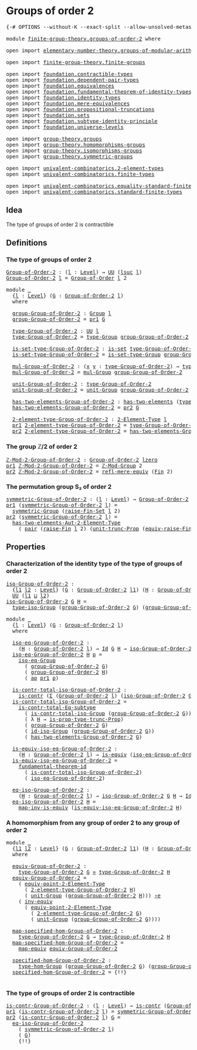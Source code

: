 # Groups of order 2

<pre class="Agda"><a id="30" class="Symbol">{-#</a> <a id="34" class="Keyword">OPTIONS</a> <a id="42" class="Pragma">--without-K</a> <a id="54" class="Pragma">--exact-split</a> <a id="68" class="Pragma">--allow-unsolved-metas</a> <a id="91" class="Symbol">#-}</a>

<a id="96" class="Keyword">module</a> <a id="103" href="finite-group-theory.groups-of-order-2.html" class="Module">finite-group-theory.groups-of-order-2</a> <a id="141" class="Keyword">where</a>

<a id="148" class="Keyword">open</a> <a id="153" class="Keyword">import</a> <a id="160" href="elementary-number-theory.groups-of-modular-arithmetic.html" class="Module">elementary-number-theory.groups-of-modular-arithmetic</a>

<a id="215" class="Keyword">open</a> <a id="220" class="Keyword">import</a> <a id="227" href="finite-group-theory.finite-groups.html" class="Module">finite-group-theory.finite-groups</a>

<a id="262" class="Keyword">open</a> <a id="267" class="Keyword">import</a> <a id="274" href="foundation.contractible-types.html" class="Module">foundation.contractible-types</a>
<a id="304" class="Keyword">open</a> <a id="309" class="Keyword">import</a> <a id="316" href="foundation.dependent-pair-types.html" class="Module">foundation.dependent-pair-types</a>
<a id="348" class="Keyword">open</a> <a id="353" class="Keyword">import</a> <a id="360" href="foundation.equivalences.html" class="Module">foundation.equivalences</a>
<a id="384" class="Keyword">open</a> <a id="389" class="Keyword">import</a> <a id="396" href="foundation.fundamental-theorem-of-identity-types.html" class="Module">foundation.fundamental-theorem-of-identity-types</a>
<a id="445" class="Keyword">open</a> <a id="450" class="Keyword">import</a> <a id="457" href="foundation.identity-types.html" class="Module">foundation.identity-types</a>
<a id="483" class="Keyword">open</a> <a id="488" class="Keyword">import</a> <a id="495" href="foundation.mere-equivalences.html" class="Module">foundation.mere-equivalences</a>
<a id="524" class="Keyword">open</a> <a id="529" class="Keyword">import</a> <a id="536" href="foundation.propositional-truncations.html" class="Module">foundation.propositional-truncations</a>
<a id="573" class="Keyword">open</a> <a id="578" class="Keyword">import</a> <a id="585" href="foundation.sets.html" class="Module">foundation.sets</a>
<a id="601" class="Keyword">open</a> <a id="606" class="Keyword">import</a> <a id="613" href="foundation.subtype-identity-principle.html" class="Module">foundation.subtype-identity-principle</a>
<a id="651" class="Keyword">open</a> <a id="656" class="Keyword">import</a> <a id="663" href="foundation.universe-levels.html" class="Module">foundation.universe-levels</a>

<a id="691" class="Keyword">open</a> <a id="696" class="Keyword">import</a> <a id="703" href="group-theory.groups.html" class="Module">group-theory.groups</a>
<a id="723" class="Keyword">open</a> <a id="728" class="Keyword">import</a> <a id="735" href="group-theory.homomorphisms-groups.html" class="Module">group-theory.homomorphisms-groups</a>
<a id="769" class="Keyword">open</a> <a id="774" class="Keyword">import</a> <a id="781" href="group-theory.isomorphisms-groups.html" class="Module">group-theory.isomorphisms-groups</a>
<a id="814" class="Keyword">open</a> <a id="819" class="Keyword">import</a> <a id="826" href="group-theory.symmetric-groups.html" class="Module">group-theory.symmetric-groups</a>

<a id="857" class="Keyword">open</a> <a id="862" class="Keyword">import</a> <a id="869" href="univalent-combinatorics.2-element-types.html" class="Module">univalent-combinatorics.2-element-types</a>
<a id="909" class="Keyword">open</a> <a id="914" class="Keyword">import</a> <a id="921" href="univalent-combinatorics.finite-types.html" class="Module">univalent-combinatorics.finite-types</a>

<a id="959" class="Keyword">open</a> <a id="964" class="Keyword">import</a> <a id="971" href="univalent-combinatorics.equality-standard-finite-types.html" class="Module">univalent-combinatorics.equality-standard-finite-types</a>
<a id="1026" class="Keyword">open</a> <a id="1031" class="Keyword">import</a> <a id="1038" href="univalent-combinatorics.standard-finite-types.html" class="Module">univalent-combinatorics.standard-finite-types</a>
</pre>
## Idea

The type of groups of order 2 is contractible

## Definitions

### The type of groups of order 2

<pre class="Agda"><a id="Group-of-Order-2"></a><a id="1204" href="finite-group-theory.groups-of-order-2.html#1204" class="Function">Group-of-Order-2</a> <a id="1221" class="Symbol">:</a> <a id="1223" class="Symbol">(</a><a id="1224" href="finite-group-theory.groups-of-order-2.html#1224" class="Bound">l</a> <a id="1226" class="Symbol">:</a> <a id="1228" href="Agda.Primitive.html#597" class="Postulate">Level</a><a id="1233" class="Symbol">)</a> <a id="1235" class="Symbol">→</a> <a id="1237" href="foundation-core.universe-levels.html#235" class="Primitive">UU</a> <a id="1240" class="Symbol">(</a><a id="1241" href="Agda.Primitive.html#780" class="Primitive">lsuc</a> <a id="1246" href="finite-group-theory.groups-of-order-2.html#1224" class="Bound">l</a><a id="1247" class="Symbol">)</a>
<a id="1249" href="finite-group-theory.groups-of-order-2.html#1204" class="Function">Group-of-Order-2</a> <a id="1266" href="finite-group-theory.groups-of-order-2.html#1266" class="Bound">l</a> <a id="1268" class="Symbol">=</a> <a id="1270" href="finite-group-theory.finite-groups.html#2182" class="Function">Group-of-Order</a> <a id="1285" href="finite-group-theory.groups-of-order-2.html#1266" class="Bound">l</a> <a id="1287" class="Number">2</a>

<a id="1290" class="Keyword">module</a> <a id="1297" href="finite-group-theory.groups-of-order-2.html#1297" class="Module">_</a>
  <a id="1301" class="Symbol">{</a><a id="1302" href="finite-group-theory.groups-of-order-2.html#1302" class="Bound">l</a> <a id="1304" class="Symbol">:</a> <a id="1306" href="Agda.Primitive.html#597" class="Postulate">Level</a><a id="1311" class="Symbol">}</a> <a id="1313" class="Symbol">(</a><a id="1314" href="finite-group-theory.groups-of-order-2.html#1314" class="Bound">G</a> <a id="1316" class="Symbol">:</a> <a id="1318" href="finite-group-theory.groups-of-order-2.html#1204" class="Function">Group-of-Order-2</a> <a id="1335" href="finite-group-theory.groups-of-order-2.html#1302" class="Bound">l</a><a id="1336" class="Symbol">)</a>
  <a id="1340" class="Keyword">where</a>

  <a id="1349" href="finite-group-theory.groups-of-order-2.html#1349" class="Function">group-Group-of-Order-2</a> <a id="1372" class="Symbol">:</a> <a id="1374" href="group-theory.groups.html#2650" class="Function">Group</a> <a id="1380" href="finite-group-theory.groups-of-order-2.html#1302" class="Bound">l</a>
  <a id="1384" href="finite-group-theory.groups-of-order-2.html#1349" class="Function">group-Group-of-Order-2</a> <a id="1407" class="Symbol">=</a> <a id="1409" href="foundation-core.dependent-pair-types.html#605" class="Field">pr1</a> <a id="1413" href="finite-group-theory.groups-of-order-2.html#1314" class="Bound">G</a>

  <a id="1418" href="finite-group-theory.groups-of-order-2.html#1418" class="Function">type-Group-of-Order-2</a> <a id="1440" class="Symbol">:</a> <a id="1442" href="foundation-core.universe-levels.html#235" class="Primitive">UU</a> <a id="1445" href="finite-group-theory.groups-of-order-2.html#1302" class="Bound">l</a>
  <a id="1449" href="finite-group-theory.groups-of-order-2.html#1418" class="Function">type-Group-of-Order-2</a> <a id="1471" class="Symbol">=</a> <a id="1473" href="group-theory.groups.html#2893" class="Function">type-Group</a> <a id="1484" href="finite-group-theory.groups-of-order-2.html#1349" class="Function">group-Group-of-Order-2</a>

  <a id="1510" href="finite-group-theory.groups-of-order-2.html#1510" class="Function">is-set-type-Group-of-Order-2</a> <a id="1539" class="Symbol">:</a> <a id="1541" href="foundation-core.sets.html#1113" class="Function">is-set</a> <a id="1548" href="finite-group-theory.groups-of-order-2.html#1418" class="Function">type-Group-of-Order-2</a>
  <a id="1572" href="finite-group-theory.groups-of-order-2.html#1510" class="Function">is-set-type-Group-of-Order-2</a> <a id="1601" class="Symbol">=</a> <a id="1603" href="group-theory.groups.html#2945" class="Function">is-set-type-Group</a> <a id="1621" href="finite-group-theory.groups-of-order-2.html#1349" class="Function">group-Group-of-Order-2</a>

  <a id="1647" href="finite-group-theory.groups-of-order-2.html#1647" class="Function">mul-Group-of-Order-2</a> <a id="1668" class="Symbol">:</a> <a id="1670" class="Symbol">(</a><a id="1671" href="finite-group-theory.groups-of-order-2.html#1671" class="Bound">x</a> <a id="1673" href="finite-group-theory.groups-of-order-2.html#1673" class="Bound">y</a> <a id="1675" class="Symbol">:</a> <a id="1677" href="finite-group-theory.groups-of-order-2.html#1418" class="Function">type-Group-of-Order-2</a><a id="1698" class="Symbol">)</a> <a id="1700" class="Symbol">→</a> <a id="1702" href="finite-group-theory.groups-of-order-2.html#1418" class="Function">type-Group-of-Order-2</a>
  <a id="1726" href="finite-group-theory.groups-of-order-2.html#1647" class="Function">mul-Group-of-Order-2</a> <a id="1747" class="Symbol">=</a> <a id="1749" href="group-theory.groups.html#3138" class="Function">mul-Group</a> <a id="1759" href="finite-group-theory.groups-of-order-2.html#1349" class="Function">group-Group-of-Order-2</a>

  <a id="1785" href="finite-group-theory.groups-of-order-2.html#1785" class="Function">unit-Group-of-Order-2</a> <a id="1807" class="Symbol">:</a> <a id="1809" href="finite-group-theory.groups-of-order-2.html#1418" class="Function">type-Group-of-Order-2</a>
  <a id="1833" href="finite-group-theory.groups-of-order-2.html#1785" class="Function">unit-Group-of-Order-2</a> <a id="1855" class="Symbol">=</a> <a id="1857" href="group-theory.groups.html#3937" class="Function">unit-Group</a> <a id="1868" href="finite-group-theory.groups-of-order-2.html#1349" class="Function">group-Group-of-Order-2</a>

  <a id="1894" href="finite-group-theory.groups-of-order-2.html#1894" class="Function">has-two-elements-Group-of-Order-2</a> <a id="1928" class="Symbol">:</a> <a id="1930" href="univalent-combinatorics.2-element-types.html#4408" class="Function">has-two-elements</a> <a id="1947" class="Symbol">(</a><a id="1948" href="finite-group-theory.groups-of-order-2.html#1418" class="Function">type-Group-of-Order-2</a><a id="1969" class="Symbol">)</a>
  <a id="1973" href="finite-group-theory.groups-of-order-2.html#1894" class="Function">has-two-elements-Group-of-Order-2</a> <a id="2007" class="Symbol">=</a> <a id="2009" href="foundation-core.dependent-pair-types.html#617" class="Field">pr2</a> <a id="2013" href="finite-group-theory.groups-of-order-2.html#1314" class="Bound">G</a>

  <a id="2018" href="finite-group-theory.groups-of-order-2.html#2018" class="Function">2-element-type-Group-of-Order-2</a> <a id="2050" class="Symbol">:</a> <a id="2052" href="univalent-combinatorics.2-element-types.html#4743" class="Function">2-Element-Type</a> <a id="2067" href="finite-group-theory.groups-of-order-2.html#1302" class="Bound">l</a>
  <a id="2071" href="foundation-core.dependent-pair-types.html#605" class="Field">pr1</a> <a id="2075" href="finite-group-theory.groups-of-order-2.html#2018" class="Function">2-element-type-Group-of-Order-2</a> <a id="2107" class="Symbol">=</a> <a id="2109" href="finite-group-theory.groups-of-order-2.html#1418" class="Function">type-Group-of-Order-2</a>
  <a id="2133" href="foundation-core.dependent-pair-types.html#617" class="Field">pr2</a> <a id="2137" href="finite-group-theory.groups-of-order-2.html#2018" class="Function">2-element-type-Group-of-Order-2</a> <a id="2169" class="Symbol">=</a> <a id="2171" href="finite-group-theory.groups-of-order-2.html#1894" class="Function">has-two-elements-Group-of-Order-2</a>
</pre>
### The group ℤ/2 of order 2

<pre class="Agda"><a id="ℤ-Mod-2-Group-of-Order-2"></a><a id="2248" href="finite-group-theory.groups-of-order-2.html#2248" class="Function">ℤ-Mod-2-Group-of-Order-2</a> <a id="2273" class="Symbol">:</a> <a id="2275" href="finite-group-theory.groups-of-order-2.html#1204" class="Function">Group-of-Order-2</a> <a id="2292" href="Agda.Primitive.html#764" class="Primitive">lzero</a>
<a id="2298" href="foundation-core.dependent-pair-types.html#605" class="Field">pr1</a> <a id="2302" href="finite-group-theory.groups-of-order-2.html#2248" class="Function">ℤ-Mod-2-Group-of-Order-2</a> <a id="2327" class="Symbol">=</a> <a id="2329" href="elementary-number-theory.groups-of-modular-arithmetic.html#1082" class="Function">ℤ-Mod-Group</a> <a id="2341" class="Number">2</a>
<a id="2343" href="foundation-core.dependent-pair-types.html#617" class="Field">pr2</a> <a id="2347" href="finite-group-theory.groups-of-order-2.html#2248" class="Function">ℤ-Mod-2-Group-of-Order-2</a> <a id="2372" class="Symbol">=</a> <a id="2374" href="foundation.mere-equivalences.html#1771" class="Function">refl-mere-equiv</a> <a id="2390" class="Symbol">(</a><a id="2391" href="univalent-combinatorics.standard-finite-types.html#2392" class="Function">Fin</a> <a id="2395" class="Number">2</a><a id="2396" class="Symbol">)</a>
</pre>
### The permutation group S₂ of order 2

<pre class="Agda"><a id="symmetric-Group-of-Order-2"></a><a id="2452" href="finite-group-theory.groups-of-order-2.html#2452" class="Function">symmetric-Group-of-Order-2</a> <a id="2479" class="Symbol">:</a> <a id="2481" class="Symbol">(</a><a id="2482" href="finite-group-theory.groups-of-order-2.html#2482" class="Bound">l</a> <a id="2484" class="Symbol">:</a> <a id="2486" href="Agda.Primitive.html#597" class="Postulate">Level</a><a id="2491" class="Symbol">)</a> <a id="2493" class="Symbol">→</a> <a id="2495" href="finite-group-theory.groups-of-order-2.html#1204" class="Function">Group-of-Order-2</a> <a id="2512" href="finite-group-theory.groups-of-order-2.html#2482" class="Bound">l</a>
<a id="2514" href="foundation-core.dependent-pair-types.html#605" class="Field">pr1</a> <a id="2518" class="Symbol">(</a><a id="2519" href="finite-group-theory.groups-of-order-2.html#2452" class="Function">symmetric-Group-of-Order-2</a> <a id="2546" href="finite-group-theory.groups-of-order-2.html#2546" class="Bound">l</a><a id="2547" class="Symbol">)</a> <a id="2549" class="Symbol">=</a>
  <a id="2553" href="group-theory.symmetric-groups.html#3569" class="Function">symmetric-Group</a> <a id="2569" class="Symbol">(</a><a id="2570" href="univalent-combinatorics.standard-finite-types.html#3646" class="Function">raise-Fin-Set</a> <a id="2584" href="finite-group-theory.groups-of-order-2.html#2546" class="Bound">l</a> <a id="2586" class="Number">2</a><a id="2587" class="Symbol">)</a>
<a id="2589" href="foundation-core.dependent-pair-types.html#617" class="Field">pr2</a> <a id="2593" class="Symbol">(</a><a id="2594" href="finite-group-theory.groups-of-order-2.html#2452" class="Function">symmetric-Group-of-Order-2</a> <a id="2621" href="finite-group-theory.groups-of-order-2.html#2621" class="Bound">l</a><a id="2622" class="Symbol">)</a> <a id="2624" class="Symbol">=</a>
  <a id="2628" href="univalent-combinatorics.2-element-types.html#16662" class="Function">has-two-elements-Aut-2-Element-Type</a>
    <a id="2668" class="Symbol">(</a> <a id="2670" href="foundation-core.dependent-pair-types.html#588" class="InductiveConstructor">pair</a> <a id="2675" class="Symbol">(</a><a id="2676" href="univalent-combinatorics.standard-finite-types.html#3376" class="Function">raise-Fin</a> <a id="2686" href="finite-group-theory.groups-of-order-2.html#2621" class="Bound">l</a> <a id="2688" class="Number">2</a><a id="2689" class="Symbol">)</a> <a id="2691" class="Symbol">(</a><a id="2692" href="foundation.propositional-truncations.html#2293" class="Function">unit-trunc-Prop</a> <a id="2708" class="Symbol">(</a><a id="2709" href="univalent-combinatorics.standard-finite-types.html#3448" class="Function">equiv-raise-Fin</a> <a id="2725" href="finite-group-theory.groups-of-order-2.html#2621" class="Bound">l</a> <a id="2727" class="Number">2</a><a id="2728" class="Symbol">)))</a>
</pre>
## Properties

### Characterization of the identity type of the type of groups of order 2

<pre class="Agda"><a id="iso-Group-of-Order-2"></a><a id="2836" href="finite-group-theory.groups-of-order-2.html#2836" class="Function">iso-Group-of-Order-2</a> <a id="2857" class="Symbol">:</a>
  <a id="2861" class="Symbol">{</a><a id="2862" href="finite-group-theory.groups-of-order-2.html#2862" class="Bound">l1</a> <a id="2865" href="finite-group-theory.groups-of-order-2.html#2865" class="Bound">l2</a> <a id="2868" class="Symbol">:</a> <a id="2870" href="Agda.Primitive.html#597" class="Postulate">Level</a><a id="2875" class="Symbol">}</a> <a id="2877" class="Symbol">(</a><a id="2878" href="finite-group-theory.groups-of-order-2.html#2878" class="Bound">G</a> <a id="2880" class="Symbol">:</a> <a id="2882" href="finite-group-theory.groups-of-order-2.html#1204" class="Function">Group-of-Order-2</a> <a id="2899" href="finite-group-theory.groups-of-order-2.html#2862" class="Bound">l1</a><a id="2901" class="Symbol">)</a> <a id="2903" class="Symbol">(</a><a id="2904" href="finite-group-theory.groups-of-order-2.html#2904" class="Bound">H</a> <a id="2906" class="Symbol">:</a> <a id="2908" href="finite-group-theory.groups-of-order-2.html#1204" class="Function">Group-of-Order-2</a> <a id="2925" href="finite-group-theory.groups-of-order-2.html#2865" class="Bound">l2</a><a id="2927" class="Symbol">)</a> <a id="2929" class="Symbol">→</a>
  <a id="2933" href="foundation-core.universe-levels.html#235" class="Primitive">UU</a> <a id="2936" class="Symbol">(</a><a id="2937" href="finite-group-theory.groups-of-order-2.html#2862" class="Bound">l1</a> <a id="2940" href="Agda.Primitive.html#810" class="Primitive Operator">⊔</a> <a id="2942" href="finite-group-theory.groups-of-order-2.html#2865" class="Bound">l2</a><a id="2944" class="Symbol">)</a>
<a id="2946" href="finite-group-theory.groups-of-order-2.html#2836" class="Function">iso-Group-of-Order-2</a> <a id="2967" href="finite-group-theory.groups-of-order-2.html#2967" class="Bound">G</a> <a id="2969" href="finite-group-theory.groups-of-order-2.html#2969" class="Bound">H</a> <a id="2971" class="Symbol">=</a>
  <a id="2975" href="group-theory.isomorphisms-groups.html#1804" class="Function">type-iso-Group</a> <a id="2990" class="Symbol">(</a><a id="2991" href="finite-group-theory.groups-of-order-2.html#1349" class="Function">group-Group-of-Order-2</a> <a id="3014" href="finite-group-theory.groups-of-order-2.html#2967" class="Bound">G</a><a id="3015" class="Symbol">)</a> <a id="3017" class="Symbol">(</a><a id="3018" href="finite-group-theory.groups-of-order-2.html#1349" class="Function">group-Group-of-Order-2</a> <a id="3041" href="finite-group-theory.groups-of-order-2.html#2969" class="Bound">H</a><a id="3042" class="Symbol">)</a>

<a id="3045" class="Keyword">module</a> <a id="3052" href="finite-group-theory.groups-of-order-2.html#3052" class="Module">_</a>
  <a id="3056" class="Symbol">{</a><a id="3057" href="finite-group-theory.groups-of-order-2.html#3057" class="Bound">l</a> <a id="3059" class="Symbol">:</a> <a id="3061" href="Agda.Primitive.html#597" class="Postulate">Level</a><a id="3066" class="Symbol">}</a> <a id="3068" class="Symbol">(</a><a id="3069" href="finite-group-theory.groups-of-order-2.html#3069" class="Bound">G</a> <a id="3071" class="Symbol">:</a> <a id="3073" href="finite-group-theory.groups-of-order-2.html#1204" class="Function">Group-of-Order-2</a> <a id="3090" href="finite-group-theory.groups-of-order-2.html#3057" class="Bound">l</a><a id="3091" class="Symbol">)</a>
  <a id="3095" class="Keyword">where</a>
  
  <a id="3106" href="finite-group-theory.groups-of-order-2.html#3106" class="Function">iso-eq-Group-of-Order-2</a> <a id="3130" class="Symbol">:</a>
    <a id="3136" class="Symbol">(</a><a id="3137" href="finite-group-theory.groups-of-order-2.html#3137" class="Bound">H</a> <a id="3139" class="Symbol">:</a> <a id="3141" href="finite-group-theory.groups-of-order-2.html#1204" class="Function">Group-of-Order-2</a> <a id="3158" href="finite-group-theory.groups-of-order-2.html#3057" class="Bound">l</a><a id="3159" class="Symbol">)</a> <a id="3161" class="Symbol">→</a> <a id="3163" href="foundation-core.identity-types.html#1767" class="Datatype">Id</a> <a id="3166" href="finite-group-theory.groups-of-order-2.html#3069" class="Bound">G</a> <a id="3168" href="finite-group-theory.groups-of-order-2.html#3137" class="Bound">H</a> <a id="3170" class="Symbol">→</a> <a id="3172" href="finite-group-theory.groups-of-order-2.html#2836" class="Function">iso-Group-of-Order-2</a> <a id="3193" href="finite-group-theory.groups-of-order-2.html#3069" class="Bound">G</a> <a id="3195" href="finite-group-theory.groups-of-order-2.html#3137" class="Bound">H</a>
  <a id="3199" href="finite-group-theory.groups-of-order-2.html#3106" class="Function">iso-eq-Group-of-Order-2</a> <a id="3223" href="finite-group-theory.groups-of-order-2.html#3223" class="Bound">H</a> <a id="3225" href="finite-group-theory.groups-of-order-2.html#3225" class="Bound">p</a> <a id="3227" class="Symbol">=</a>
    <a id="3233" href="group-theory.isomorphisms-groups.html#3570" class="Function">iso-eq-Group</a>
      <a id="3252" class="Symbol">(</a> <a id="3254" href="finite-group-theory.groups-of-order-2.html#1349" class="Function">group-Group-of-Order-2</a> <a id="3277" href="finite-group-theory.groups-of-order-2.html#3069" class="Bound">G</a><a id="3278" class="Symbol">)</a>
      <a id="3286" class="Symbol">(</a> <a id="3288" href="finite-group-theory.groups-of-order-2.html#1349" class="Function">group-Group-of-Order-2</a> <a id="3311" href="finite-group-theory.groups-of-order-2.html#3223" class="Bound">H</a><a id="3312" class="Symbol">)</a>
      <a id="3320" class="Symbol">(</a> <a id="3322" href="foundation-core.identity-types.html#4003" class="Function">ap</a> <a id="3325" href="foundation-core.dependent-pair-types.html#605" class="Field">pr1</a> <a id="3329" href="finite-group-theory.groups-of-order-2.html#3225" class="Bound">p</a><a id="3330" class="Symbol">)</a>

  <a id="3335" href="finite-group-theory.groups-of-order-2.html#3335" class="Function">is-contr-total-iso-Group-of-Order-2</a> <a id="3371" class="Symbol">:</a>
    <a id="3377" href="foundation-core.contractible-types.html#1006" class="Function">is-contr</a> <a id="3386" class="Symbol">(</a><a id="3387" href="foundation-core.dependent-pair-types.html#515" class="Record">Σ</a> <a id="3389" class="Symbol">(</a><a id="3390" href="finite-group-theory.groups-of-order-2.html#1204" class="Function">Group-of-Order-2</a> <a id="3407" href="finite-group-theory.groups-of-order-2.html#3057" class="Bound">l</a><a id="3408" class="Symbol">)</a> <a id="3410" class="Symbol">(</a><a id="3411" href="finite-group-theory.groups-of-order-2.html#2836" class="Function">iso-Group-of-Order-2</a> <a id="3432" href="finite-group-theory.groups-of-order-2.html#3069" class="Bound">G</a><a id="3433" class="Symbol">))</a>
  <a id="3438" href="finite-group-theory.groups-of-order-2.html#3335" class="Function">is-contr-total-iso-Group-of-Order-2</a> <a id="3474" class="Symbol">=</a>
    <a id="3480" href="foundation-core.subtype-identity-principle.html#1586" class="Function">is-contr-total-Eq-subtype</a>
      <a id="3512" class="Symbol">(</a> <a id="3514" href="group-theory.isomorphisms-groups.html#3978" class="Function">is-contr-total-iso-Group</a> <a id="3539" class="Symbol">(</a><a id="3540" href="finite-group-theory.groups-of-order-2.html#1349" class="Function">group-Group-of-Order-2</a> <a id="3563" href="finite-group-theory.groups-of-order-2.html#3069" class="Bound">G</a><a id="3564" class="Symbol">))</a>
      <a id="3573" class="Symbol">(</a> <a id="3575" class="Symbol">λ</a> <a id="3577" href="finite-group-theory.groups-of-order-2.html#3577" class="Bound">H</a> <a id="3579" class="Symbol">→</a> <a id="3581" href="foundation.propositional-truncations.html#2388" class="Function">is-prop-type-trunc-Prop</a><a id="3604" class="Symbol">)</a>
      <a id="3612" class="Symbol">(</a> <a id="3614" href="finite-group-theory.groups-of-order-2.html#1349" class="Function">group-Group-of-Order-2</a> <a id="3637" href="finite-group-theory.groups-of-order-2.html#3069" class="Bound">G</a><a id="3638" class="Symbol">)</a>
      <a id="3646" class="Symbol">(</a> <a id="3648" href="group-theory.isomorphisms-groups.html#3314" class="Function">id-iso-Group</a> <a id="3661" class="Symbol">(</a><a id="3662" href="finite-group-theory.groups-of-order-2.html#1349" class="Function">group-Group-of-Order-2</a> <a id="3685" href="finite-group-theory.groups-of-order-2.html#3069" class="Bound">G</a><a id="3686" class="Symbol">))</a>
      <a id="3695" class="Symbol">(</a> <a id="3697" href="finite-group-theory.groups-of-order-2.html#1894" class="Function">has-two-elements-Group-of-Order-2</a> <a id="3731" href="finite-group-theory.groups-of-order-2.html#3069" class="Bound">G</a><a id="3732" class="Symbol">)</a>

  <a id="3737" href="finite-group-theory.groups-of-order-2.html#3737" class="Function">is-equiv-iso-eq-Group-of-Order-2</a> <a id="3770" class="Symbol">:</a>
    <a id="3776" class="Symbol">(</a><a id="3777" href="finite-group-theory.groups-of-order-2.html#3777" class="Bound">H</a> <a id="3779" class="Symbol">:</a> <a id="3781" href="finite-group-theory.groups-of-order-2.html#1204" class="Function">Group-of-Order-2</a> <a id="3798" href="finite-group-theory.groups-of-order-2.html#3057" class="Bound">l</a><a id="3799" class="Symbol">)</a> <a id="3801" class="Symbol">→</a> <a id="3803" href="foundation-core.equivalences.html#1556" class="Function">is-equiv</a> <a id="3812" class="Symbol">(</a><a id="3813" href="finite-group-theory.groups-of-order-2.html#3106" class="Function">iso-eq-Group-of-Order-2</a> <a id="3837" href="finite-group-theory.groups-of-order-2.html#3777" class="Bound">H</a><a id="3838" class="Symbol">)</a>
  <a id="3842" href="finite-group-theory.groups-of-order-2.html#3737" class="Function">is-equiv-iso-eq-Group-of-Order-2</a> <a id="3875" class="Symbol">=</a>
    <a id="3881" href="foundation-core.fundamental-theorem-of-identity-types.html#1894" class="Function">fundamental-theorem-id</a>
      <a id="3910" class="Symbol">(</a> <a id="3912" href="finite-group-theory.groups-of-order-2.html#3335" class="Function">is-contr-total-iso-Group-of-Order-2</a><a id="3947" class="Symbol">)</a>
      <a id="3955" class="Symbol">(</a> <a id="3957" href="finite-group-theory.groups-of-order-2.html#3106" class="Function">iso-eq-Group-of-Order-2</a><a id="3980" class="Symbol">)</a>

  <a id="3985" href="finite-group-theory.groups-of-order-2.html#3985" class="Function">eq-iso-Group-of-Order-2</a> <a id="4009" class="Symbol">:</a>
    <a id="4015" class="Symbol">(</a><a id="4016" href="finite-group-theory.groups-of-order-2.html#4016" class="Bound">H</a> <a id="4018" class="Symbol">:</a> <a id="4020" href="finite-group-theory.groups-of-order-2.html#1204" class="Function">Group-of-Order-2</a> <a id="4037" href="finite-group-theory.groups-of-order-2.html#3057" class="Bound">l</a><a id="4038" class="Symbol">)</a> <a id="4040" class="Symbol">→</a> <a id="4042" href="finite-group-theory.groups-of-order-2.html#2836" class="Function">iso-Group-of-Order-2</a> <a id="4063" href="finite-group-theory.groups-of-order-2.html#3069" class="Bound">G</a> <a id="4065" href="finite-group-theory.groups-of-order-2.html#4016" class="Bound">H</a> <a id="4067" class="Symbol">→</a> <a id="4069" href="foundation-core.identity-types.html#1767" class="Datatype">Id</a> <a id="4072" href="finite-group-theory.groups-of-order-2.html#3069" class="Bound">G</a> <a id="4074" href="finite-group-theory.groups-of-order-2.html#4016" class="Bound">H</a>
  <a id="4078" href="finite-group-theory.groups-of-order-2.html#3985" class="Function">eq-iso-Group-of-Order-2</a> <a id="4102" href="finite-group-theory.groups-of-order-2.html#4102" class="Bound">H</a> <a id="4104" class="Symbol">=</a>
    <a id="4110" href="foundation-core.equivalences.html#4187" class="Function">map-inv-is-equiv</a> <a id="4127" class="Symbol">(</a><a id="4128" href="finite-group-theory.groups-of-order-2.html#3737" class="Function">is-equiv-iso-eq-Group-of-Order-2</a> <a id="4161" href="finite-group-theory.groups-of-order-2.html#4102" class="Bound">H</a><a id="4162" class="Symbol">)</a>
</pre>
### A homomorphism from any group of order 2 to any group of order 2

<pre class="Agda"><a id="4247" class="Keyword">module</a> <a id="4254" href="finite-group-theory.groups-of-order-2.html#4254" class="Module">_</a>
  <a id="4258" class="Symbol">{</a><a id="4259" href="finite-group-theory.groups-of-order-2.html#4259" class="Bound">l1</a> <a id="4262" href="finite-group-theory.groups-of-order-2.html#4262" class="Bound">l2</a> <a id="4265" class="Symbol">:</a> <a id="4267" href="Agda.Primitive.html#597" class="Postulate">Level</a><a id="4272" class="Symbol">}</a> <a id="4274" class="Symbol">(</a><a id="4275" href="finite-group-theory.groups-of-order-2.html#4275" class="Bound">G</a> <a id="4277" class="Symbol">:</a> <a id="4279" href="finite-group-theory.groups-of-order-2.html#1204" class="Function">Group-of-Order-2</a> <a id="4296" href="finite-group-theory.groups-of-order-2.html#4259" class="Bound">l1</a><a id="4298" class="Symbol">)</a> <a id="4300" class="Symbol">(</a><a id="4301" href="finite-group-theory.groups-of-order-2.html#4301" class="Bound">H</a> <a id="4303" class="Symbol">:</a> <a id="4305" href="finite-group-theory.groups-of-order-2.html#1204" class="Function">Group-of-Order-2</a> <a id="4322" href="finite-group-theory.groups-of-order-2.html#4262" class="Bound">l2</a><a id="4324" class="Symbol">)</a>
  <a id="4328" class="Keyword">where</a>

  <a id="4337" href="finite-group-theory.groups-of-order-2.html#4337" class="Function">equiv-Group-of-Order-2</a> <a id="4360" class="Symbol">:</a>
    <a id="4366" href="finite-group-theory.groups-of-order-2.html#1418" class="Function">type-Group-of-Order-2</a> <a id="4388" href="finite-group-theory.groups-of-order-2.html#4275" class="Bound">G</a> <a id="4390" href="foundation-core.equivalences.html#1621" class="Function Operator">≃</a> <a id="4392" href="finite-group-theory.groups-of-order-2.html#1418" class="Function">type-Group-of-Order-2</a> <a id="4414" href="finite-group-theory.groups-of-order-2.html#4301" class="Bound">H</a>
  <a id="4418" href="finite-group-theory.groups-of-order-2.html#4337" class="Function">equiv-Group-of-Order-2</a> <a id="4441" class="Symbol">=</a>
    <a id="4447" class="Symbol">(</a> <a id="4449" href="univalent-combinatorics.2-element-types.html#12078" class="Function">equiv-point-2-Element-Type</a>
      <a id="4482" class="Symbol">(</a> <a id="4484" href="finite-group-theory.groups-of-order-2.html#2018" class="Function">2-element-type-Group-of-Order-2</a> <a id="4516" href="finite-group-theory.groups-of-order-2.html#4301" class="Bound">H</a><a id="4517" class="Symbol">)</a>
      <a id="4525" class="Symbol">(</a> <a id="4527" href="group-theory.groups.html#3937" class="Function">unit-Group</a> <a id="4538" class="Symbol">(</a><a id="4539" href="finite-group-theory.groups-of-order-2.html#1349" class="Function">group-Group-of-Order-2</a> <a id="4562" href="finite-group-theory.groups-of-order-2.html#4301" class="Bound">H</a><a id="4563" class="Symbol">)))</a> <a id="4567" href="foundation-core.equivalences.html#7869" class="Function Operator">∘e</a>
    <a id="4574" class="Symbol">(</a> <a id="4576" href="foundation-core.equivalences.html#5721" class="Function">inv-equiv</a>
      <a id="4592" class="Symbol">(</a> <a id="4594" href="univalent-combinatorics.2-element-types.html#12078" class="Function">equiv-point-2-Element-Type</a>
        <a id="4629" class="Symbol">(</a> <a id="4631" href="finite-group-theory.groups-of-order-2.html#2018" class="Function">2-element-type-Group-of-Order-2</a> <a id="4663" href="finite-group-theory.groups-of-order-2.html#4275" class="Bound">G</a><a id="4664" class="Symbol">)</a>
        <a id="4674" class="Symbol">(</a> <a id="4676" href="group-theory.groups.html#3937" class="Function">unit-Group</a> <a id="4687" class="Symbol">(</a><a id="4688" href="finite-group-theory.groups-of-order-2.html#1349" class="Function">group-Group-of-Order-2</a> <a id="4711" href="finite-group-theory.groups-of-order-2.html#4275" class="Bound">G</a><a id="4712" class="Symbol">))))</a>

  <a id="4720" href="finite-group-theory.groups-of-order-2.html#4720" class="Function">map-specified-hom-Group-of-Order-2</a> <a id="4755" class="Symbol">:</a>
    <a id="4761" href="finite-group-theory.groups-of-order-2.html#1418" class="Function">type-Group-of-Order-2</a> <a id="4783" href="finite-group-theory.groups-of-order-2.html#4275" class="Bound">G</a> <a id="4785" class="Symbol">→</a> <a id="4787" href="finite-group-theory.groups-of-order-2.html#1418" class="Function">type-Group-of-Order-2</a> <a id="4809" href="finite-group-theory.groups-of-order-2.html#4301" class="Bound">H</a>
  <a id="4813" href="finite-group-theory.groups-of-order-2.html#4720" class="Function">map-specified-hom-Group-of-Order-2</a> <a id="4848" class="Symbol">=</a>
    <a id="4854" href="foundation-core.equivalences.html#1821" class="Function">map-equiv</a> <a id="4864" href="finite-group-theory.groups-of-order-2.html#4337" class="Function">equiv-Group-of-Order-2</a>
  
  <a id="4892" href="finite-group-theory.groups-of-order-2.html#4892" class="Function">specified-hom-Group-of-Order-2</a> <a id="4923" class="Symbol">:</a>
    <a id="4929" href="group-theory.homomorphisms-groups.html#1635" class="Function">type-hom-Group</a> <a id="4944" class="Symbol">(</a><a id="4945" href="finite-group-theory.groups-of-order-2.html#1349" class="Function">group-Group-of-Order-2</a> <a id="4968" href="finite-group-theory.groups-of-order-2.html#4275" class="Bound">G</a><a id="4969" class="Symbol">)</a> <a id="4971" class="Symbol">(</a><a id="4972" href="finite-group-theory.groups-of-order-2.html#1349" class="Function">group-Group-of-Order-2</a> <a id="4995" href="finite-group-theory.groups-of-order-2.html#4301" class="Bound">H</a><a id="4996" class="Symbol">)</a>
  <a id="5000" href="finite-group-theory.groups-of-order-2.html#4892" class="Function">specified-hom-Group-of-Order-2</a> <a id="5031" class="Symbol">=</a> <a id="5033" class="Hole">{!!}</a>
  
</pre>
### The type of groups of order 2 is contractible

<pre class="Agda"><a id="is-contr-Group-of-Order-2"></a><a id="5105" href="finite-group-theory.groups-of-order-2.html#5105" class="Function">is-contr-Group-of-Order-2</a> <a id="5131" class="Symbol">:</a> <a id="5133" class="Symbol">(</a><a id="5134" href="finite-group-theory.groups-of-order-2.html#5134" class="Bound">l</a> <a id="5136" class="Symbol">:</a> <a id="5138" href="Agda.Primitive.html#597" class="Postulate">Level</a><a id="5143" class="Symbol">)</a> <a id="5145" class="Symbol">→</a> <a id="5147" href="foundation-core.contractible-types.html#1006" class="Function">is-contr</a> <a id="5156" class="Symbol">(</a><a id="5157" href="finite-group-theory.groups-of-order-2.html#1204" class="Function">Group-of-Order-2</a> <a id="5174" href="finite-group-theory.groups-of-order-2.html#5134" class="Bound">l</a><a id="5175" class="Symbol">)</a>
<a id="5177" href="foundation-core.dependent-pair-types.html#605" class="Field">pr1</a> <a id="5181" class="Symbol">(</a><a id="5182" href="finite-group-theory.groups-of-order-2.html#5105" class="Function">is-contr-Group-of-Order-2</a> <a id="5208" href="finite-group-theory.groups-of-order-2.html#5208" class="Bound">l</a><a id="5209" class="Symbol">)</a> <a id="5211" class="Symbol">=</a> <a id="5213" href="finite-group-theory.groups-of-order-2.html#2452" class="Function">symmetric-Group-of-Order-2</a> <a id="5240" href="finite-group-theory.groups-of-order-2.html#5208" class="Bound">l</a>
<a id="5242" href="foundation-core.dependent-pair-types.html#617" class="Field">pr2</a> <a id="5246" class="Symbol">(</a><a id="5247" href="finite-group-theory.groups-of-order-2.html#5105" class="Function">is-contr-Group-of-Order-2</a> <a id="5273" href="finite-group-theory.groups-of-order-2.html#5273" class="Bound">l</a><a id="5274" class="Symbol">)</a> <a id="5276" href="finite-group-theory.groups-of-order-2.html#5276" class="Bound">G</a> <a id="5278" class="Symbol">=</a>
  <a id="5282" href="finite-group-theory.groups-of-order-2.html#3985" class="Function">eq-iso-Group-of-Order-2</a>
    <a id="5310" class="Symbol">(</a> <a id="5312" href="finite-group-theory.groups-of-order-2.html#2452" class="Function">symmetric-Group-of-Order-2</a> <a id="5339" href="finite-group-theory.groups-of-order-2.html#5273" class="Bound">l</a><a id="5340" class="Symbol">)</a>
    <a id="5346" class="Symbol">(</a> <a id="5348" href="finite-group-theory.groups-of-order-2.html#5276" class="Bound">G</a><a id="5349" class="Symbol">)</a>
    <a id="5355" class="Hole">{!!}</a>
</pre>